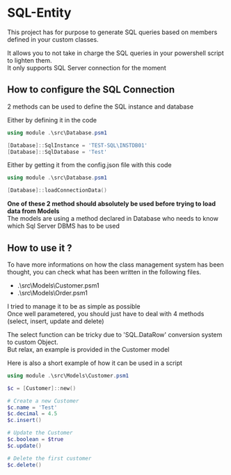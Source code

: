 # SQL-Entity

This project has for purpose to generate SQL queries based on members defined in your custom classes.

It allows you to not take in charge the SQL queries in your powershell script to lighten them.<br>
It only supports SQL Server connection for the moment

## How to configure the SQL Connection

2 methods can be used to define the SQL instance and database

Either by defining it in the code
```powershell
using module .\src\Database.psm1

[Database]::SqlInstance = 'TEST-SQL\INSTDB01'
[Database]::SqlDatabase = 'Test'
```

Either by getting it from the config.json file with this code
```powershell
using module .\src\Database.psm1

[Database]::loadConnectionData()
```

**One of these 2 method should absolutely be used before trying to load data from Models**<br>
The models are using a method declared in Database who needs to know which Sql Server DBMS has to be used

## How to use it ?

To have more informations on how the class management system has been thought, you can check what has been written in the following files.
- .\src\Models\Customer.psm1
- .\src\Models\Order.psm1

I tried to manage it to be as simple as possible<br>
Once well parametered, you should just have to deal with 4 methods (select, insert, update and delete)

The select function can be tricky due to 'SQL.DataRow' conversion system to custom Object.<br>
But relax, an example is provided in the Customer model

Here is also a short example of how it can be used in a script
```powershell
using module .\src\Models\Customer.psm1

$c = [Customer]::new()

# Create a new Customer
$c.name = 'Test'
$c.decimal = 4.5
$c.insert()

# Update the Customer
$c.boolean = $true
$c.update()

# Delete the first customer
$c.delete()
```
